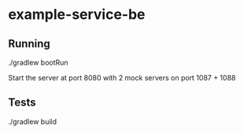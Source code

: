 # example-service-be

## Running
./gradlew bootRun

Start the server at port 8080 with 2 mock servers on port 1087 + 1088


## Tests
./gradlew build
